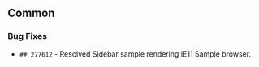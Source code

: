##  Common

###    Bug Fixes

- `## 277612` - Resolved Sidebar sample rendering IE11 Sample browser.
